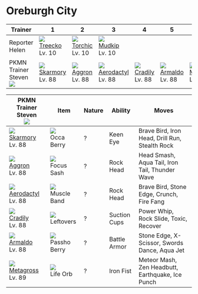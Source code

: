 # Oreburgh City

Trainer                            | 1                                    | 2                                    | 3                                    | 4                                    | 5                                    | 6
---                                | ---                                  | ---                                  | ---                                  | ---                                  | ---                                  | ---
Reporter Helen                     | ![][252]<br> [Treecko]<br> Lv. 10    | ![][255]<br> [Torchic]<br> Lv. 10    | ![][258]<br> [Mudkip]<br> Lv. 10
PKMN Trainer Steven<br>![][steven] | ![][227]<br> [Skarmory]<br> Lv. 88   | ![][306]<br> [Aggron]<br> Lv. 88     | ![][142]<br> [Aerodactyl]<br> Lv. 88 | ![][346]<br> [Cradily]<br> Lv. 88    | ![][348]<br> [Armaldo]<br> Lv. 88    | ![][376]<br> [Metagross]<br> Lv. 89


PKMN Trainer Steven<br>![][steven]   | Item                               | Nature | Ability      | Moves
---                                  | ---                                | --- | ---          | ---
![][227]<br> [Skarmory]<br> Lv. 88   | ![][occa-berry]<br> Occa Berry     | ? | Keen Eye     | Brave Bird, Iron Head, Drill Run, Stealth Rock
![][306]<br> [Aggron]<br> Lv. 88     | ![][focus-sash]<br> Focus Sash     | ? | Rock Head    | Head Smash, Aqua Tail, Iron Tail, Thunder Wave
![][142]<br> [Aerodactyl]<br> Lv. 88 | ![][muscle-band]<br> Muscle Band   | ? | Rock Head    | Brave Bird, Stone Edge, Crunch, Fire Fang
![][346]<br> [Cradily]<br> Lv. 88    | ![][leftovers]<br> Leftovers       | ? | Suction Cups | Power Whip, Rock Slide, Toxic, Recover
![][348]<br> [Armaldo]<br> Lv. 88    | ![][passho-berry]<br> Passho Berry | ? | Battle Armor | Stone Edge, X-Scissor, Swords Dance, Aqua Jet
![][376]<br> [Metagross]<br> Lv. 89  | ![][life-orb]<br> Life Orb         | ? | Iron Fist    | Meteor Mash, Zen Headbutt, Earthquake, Ice Punch

[Aerodactyl]: ../../pokemon_changes/142/
[Skarmory]: ../../pokemon_changes/227/
[Treecko]: ../../pokemon_changes/252/
[Torchic]: ../../pokemon_changes/255/
[Mudkip]: ../../pokemon_changes/258/
[Aggron]: ../../pokemon_changes/306/
[Cradily]: ../../pokemon_changes/346/
[Armaldo]: ../../pokemon_changes/348/
[Metagross]: ../../pokemon_changes/376/
[focus-sash]: ../img/items/focus-sash.png
[leftovers]: ../img/items/leftovers.png
[life-orb]: ../img/items/life-orb.png
[muscle-band]: ../img/items/muscle-band.png
[occa-berry]: ../img/items/occa-berry.png
[passho-berry]: ../img/items/passho-berry.png
[142]: ../img/pokemon/142.png
[227]: ../img/pokemon/227.png
[252]: ../img/pokemon/252.png
[255]: ../img/pokemon/255.png
[258]: ../img/pokemon/258.png
[306]: ../img/pokemon/306.png
[346]: ../img/pokemon/346.png
[348]: ../img/pokemon/348.png
[376]: ../img/pokemon/376.png
[steven]: ../img/trainer/steven.png
